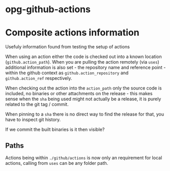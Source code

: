 # opg-github-actions



# Composite actions information

Usefuly information found from testing the setup of actions

When using an action either the code is checked out into a known location (`github.action_path`). When you are pulling the action remotely (via `uses`) additional information is also set - the repository name and reference point - within the github context as `github.action_repository` and `github.action_ref` respectively.

When checking out the action into the `action_path` only the source code is included, no binaries or other attachments on the release - this makes sense when the `sha` being used might not actually be a release, it is purely related to the git tag / commit.

When pinning to a `sha` there is no direct way to find the release for that, you have to inspect git history.

If we commit the built binaries is it then visible?


## Paths

Actions being within `./github/actions` is now only an requirement for local actions, calling from `uses` can be any folder path.
